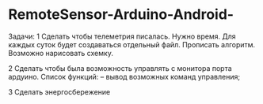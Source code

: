# RemoteSensor-Arduino-Android-

Задачи:
1 Сделать чтобы телеметрия писалась.
Нужно время. Для каждых суток будет создаваться отдельный файл. Прописать алгоритм. Возможно нарисовать схемку.

2 Сделать чтобы была возможность управлять с монитора порта ардуино.
Список функций:
  – вывод возможных команд управления;
  
3 Сделать энергосбережение
